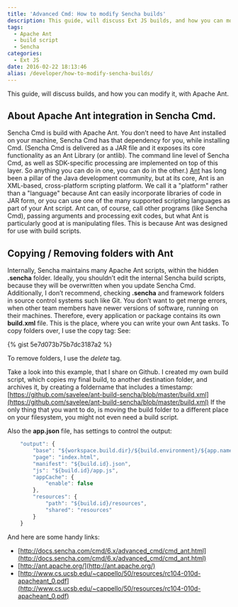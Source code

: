 ```yaml
---
title: 'Advanced Cmd: How to modify Sencha builds'
description: This guide, will discuss Ext JS builds, and how you can modify it, with Apache Ant.
tags:
  - Apache Ant
  - build script
  - Sencha
categories:
  - Ext JS
date: 2016-02-22 18:13:46
alias: /developer/how-to-modify-sencha-builds/
---
```


This guide, will discuss builds, and how you can modify it, with Apache Ant.

<!--more-->

## About Apache Ant integration in Sencha Cmd. 

Sencha Cmd is build with Apache Ant. You don’t need to have Ant installed on your machine, Sencha Cmd has that dependency for you, while installing Cmd. (Sencha Cmd is delivered as a JAR file and it exposes its core functionality as an Ant Library (or antlib). The command line level of Sencha Cmd, as well as SDK-specific processing are implemented on top of this layer. So anything you can do in one, you can do in the other.) [Ant](http://ant.apache.org/) has long been a pillar of the Java development community, but at its core, Ant is an XML-based, cross-platform scripting platform. We call it a "platform" rather than a "language" because Ant can easily incorporate libraries of code in JAR form, or you can use one of the many supported scripting languages as part of your Ant script. Ant can, of course, call other programs (like Sencha Cmd), passing arguments and processing exit codes, but what Ant is particularly good at is manipulating files. This is because Ant was designed for use with build scripts. 

## Copying / Removing folders with Ant 

Internally, Sencha maintains many Apache Ant scripts, within the hidden **.sencha** folder. Ideally, you shouldn’t edit the internal Sencha build scripts, because they will be overwritten when you update Sencha Cmd. Additionally, I don’t recommend, checking **.sencha** and framework folders in source control systems such like Git. You don’t want to get merge errors, when other team members have newer versions of software, running on their machines. Therefore, every application or package contains its own **build.xml** file. This is the place, where you can write your own Ant tasks. To copy folders over, I use the copy tag: See: 

{% gist 5e7d073b75b7dc3187a2 %}

To remove folders, I use the *delete* tag.

Take a look into this example, that I share on Github. I created my own build script, which copies my final build, to another destination folder, and archives it, by creating a foldername that includes a timestamp: [https://github.com/savelee/ant-build-sencha/blob/master/build.xml](https://github.com/savelee/ant-build-sencha/blob/master/build.xml) If the only thing that you want to do, is moving the build folder to a different place on your filesystem, you might not even need a build script. 

Also the **app.json** file, has settings to control the output:

``` JavaScript
    "output": {
        "base": "${workspace.build.dir}/${build.environment}/${app.name}",
        "page": "index.html",
        "manifest": "${build.id}.json",
        "js": "${build.id}/app.js",
        "appCache": {
            "enable": false
        },
        "resources": {
            "path": "${build.id}/resources",
            "shared": "resources"
        }
    }
```

And here are some handy links: 
* [http://docs.sencha.com/cmd/6.x/advanced_cmd/cmd_ant.html](http://docs.sencha.com/cmd/6.x/advanced_cmd/cmd_ant.html) 
* [http://ant.apache.org/](http://ant.apache.org/) 
* [http://www.cs.ucsb.edu/~cappello/50/resources/rc104-010d-apacheant_0.pdf](http://www.cs.ucsb.edu/~cappello/50/resources/rc104-010d-apacheant_0.pdf)